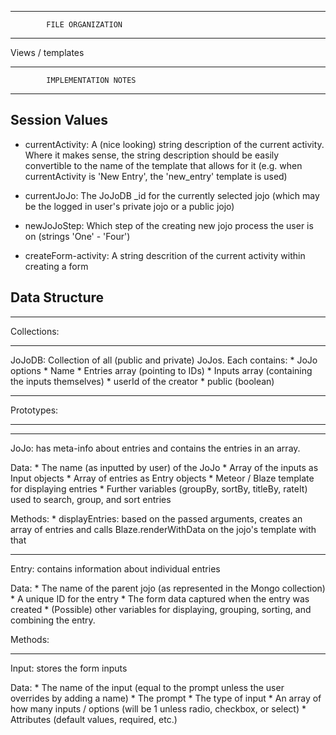-------------------------------------------
			FILE ORGANIZATION 
-------------------------------------------

Views / templates




-------------------------------------------
			IMPLEMENTATION NOTES
-------------------------------------------


Session Values
------------------

* currentActivity: A (nice looking) string description of the current activity. Where it makes sense, the string description should be easily convertible to the name of the template that allows for it (e.g. when currentActivity is 'New Entry', the 'new_entry' template is used)

* currentJoJo: The JoJoDB _id for the currently selected jojo (which may be the logged in user's private jojo or a public jojo) 

* newJoJoStep: Which step of the creating new jojo process the user is on (strings 'One' - 'Four')

* createForm-activity: A string descrition of the current activity within creating a form


Data Structure
----------------

************

Collections:

************

JoJoDB: Collection of all (public and private) JoJos. Each contains:
	* JoJo options
	* Name
	* Entries array (pointing to IDs)
	* Inputs array (containing the inputs themselves)
	* userId of the creator
	* public (boolean)

*************

Prototypes:

*************

----------------
JoJo: has meta-info about entries and contains the entries in an array.

Data:
	* The name (as inputted by user) of the JoJo
	* Array of the inputs as Input objects
	* Array of entries as Entry objects
	* Meteor / Blaze template for displaying entries 
	* Further variables (groupBy, sortBy, titleBy, rateIt) used to search, group, and sort entries

Methods:
	* displayEntries: based on the passed arguments, creates an array of entries and calls Blaze.renderWithData on the jojo's template with that 
	
---------------
Entry: contains information about individual entries

Data:
	* The name of the parent jojo (as represented in the Mongo collection)
	* A unique ID for the entry
	* The form data captured when the entry was created
	* (Possible) other variables for displaying, grouping, sorting, and combining the entry.

Methods:


-----------------
Input: stores the form inputs

Data:
	* The name of the input (equal to the prompt unless the user overrides by adding a name)
	* The prompt 
	* The type of input
	* An array of how many inputs / options (will be 1 unless radio, checkbox, or select)
	* Attributes (default values, required, etc.)
